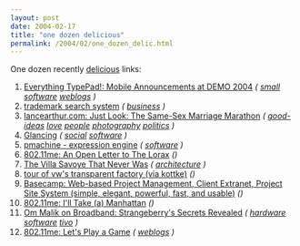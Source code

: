 ```yaml
---
layout: post
date: 2004-02-17
title: "one dozen delicious"
permalink: /2004/02/one_dozen_delic.html
---
```


One dozen recently [delicious](http://del.icio.us/msippey/) links:

1.  [Everything TypePad!: Mobile Announcements at DEMO 2004](http://www.typepad.com/resources/2004/02/mobile_announce.html) _([](http://del.icio.us/msippey/) [small](http://del.icio.us/msippey/small) [software](http://del.icio.us/msippey/software) [weblogs](http://del.icio.us/msippey/weblogs) )_
2.  [trademark search system](http://tess2.uspto.gov/bin/gate.exe?f=tess&state=9e48kp.1.1) _([](http://del.icio.us/msippey/) [business](http://del.icio.us/msippey/business) )_
3.  [lancearthur.com: Just Look: The Same-Sex Marriage Marathon](http://www.lancearthur.com/photos/valentines/index.html) _([](http://del.icio.us/msippey/) [good-ideas](http://del.icio.us/msippey/good-ideas) [love](http://del.icio.us/msippey/love) [people](http://del.icio.us/msippey/people) [photography](http://del.icio.us/msippey/photography) [politics](http://del.icio.us/msippey/politics) )_
4.  [Glancing](http://glancing.interconnected.org/) _([](http://del.icio.us/msippey/) [social](http://del.icio.us/msippey/social) [software](http://del.icio.us/msippey/software) )_
5.  [pmachine - expression engine](http://www.pmachine.com/) _([](http://del.icio.us/msippey/) [software](http://del.icio.us/msippey/software) )_
6.  [802.11me: An Open Letter to The Lorax](http://www.burningdoor.com/dick/archives/000390.html) _()_
7.  [The Villa Savoye That Never Was](http://www.bryanboyer.com/notes/2004-02-05.html) _([](http://del.icio.us/msippey/) [architecture](http://del.icio.us/msippey/architecture) )_
8.  [tour of vw's transparent factory (via kottke)](http://www.caranddriver.com/article.asp?section_id=4&article_id=7207&page_number=1) _()_
9.  [Basecamp: Web-based Project Management, Client Extranet, Project Site System (simple, elegant, powerful, fast, and usable)](http://www.basecamphq.com/) _()_
10.  [802.11me: I'll Take (a) Manhattan](http://www.burningdoor.com/dick/archives/000376.html) _()_
11.  [Om Malik on Broadband: Strangeberry's Secrets Revealed](http://gigaom.com/archives/2004/01/strangeberrys_secrets_revealed.html) _([](http://del.icio.us/msippey/) [hardware](http://del.icio.us/msippey/hardware) [software](http://del.icio.us/msippey/software) [tivo](http://del.icio.us/msippey/tivo) )_
12.  [802.11me: Let's Play a Game](http://www.burningdoor.com/dick/archives/000370.html) _([](http://del.icio.us/msippey/) [weblogs](http://del.icio.us/msippey/weblogs) )_